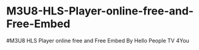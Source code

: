 # M3U8-HLS-Player-online-free-and-Free-Embed
#M3U8 HLS Player  online free and Free Embed By Hello People TV 4You 
